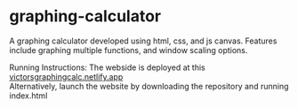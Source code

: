 # graphing-calculator

A graphing calculator developed using html, css, and js canvas. Features include graphing multiple functions, and window scaling options.

Running Instructions:
The webside is deployed at this <a href="victorsgraphingcalc.netlify.app">victorsgraphingcalc.netlify.app</a> <br>
Alternatively, launch the website by downloading the repository and running index.html
